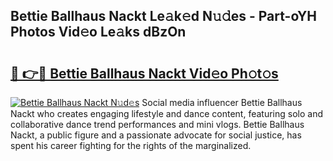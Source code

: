 ## Bettie Ballhaus Nackt Le𝚊k𝚎d N𝚞𝚍es - Part-oYH Photos Vid𝚎o Le𝚊ks dBzOn

# <h2><a href="http://fb41n0w.evod.top/?m=Bettie+Ballhaus+Nackt">🔗 👉🔴 Bettie Ballhaus Nackt Vid𝚎o Ph𝚘t𝚘s</a></h2>

[![Bettie Ballhaus Nackt N𝚞d𝚎s](https://i.imgur.com/8V9OHl7.gif)](http://fb41n0w.evod.top/?m=Bettie+Ballhaus+Nackt)
Social media influencer Bettie Ballhaus Nackt who creates engaging lifestyle and dance content, featuring solo and collaborative dance trend performances and mini vlogs. Bettie Ballhaus Nackt, a public figure and a passionate advocate for social justice, has spent his career fighting for the rights of the marginalized. 
